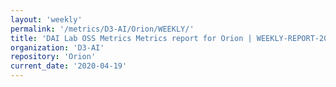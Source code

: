 ```yaml
---
layout: 'weekly'
permalink: '/metrics/D3-AI/Orion/WEEKLY/'
title: 'DAI Lab OSS Metrics Metrics report for Orion | WEEKLY-REPORT-2020-04-19'
organization: 'D3-AI'
repository: 'Orion'
current_date: '2020-04-19'
---
```

